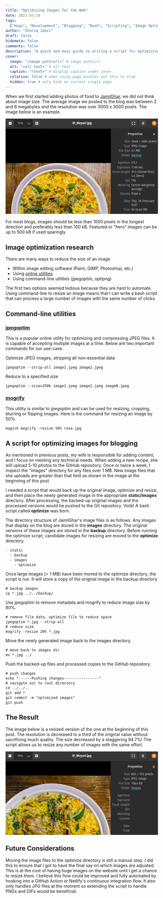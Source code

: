 ```yaml
---
title: "Optimizing Images for the Web"
date: 2021-03-29
tags:
  ["Hugo", "Development", "Blogging", "Bash", "Scripting", "Image Optimization"]
author: "Shariq Jamil"
draft: false
hidemeta: false
comments: false
description: "A quick and easy guide to writing a script for optimizing image size and quality for blogs, posting on the web or on static site generators"
cover:
  image: "<image path/url>" # image path/url
  alt: "<alt text>" # alt text
  caption: "<text>" # display caption under cover
  relative: false # when using page bundles set this to true
  hidden: true # only hide on current single page
---
```


When we first started adding photos of food to [JamilGhar](https://www.jamilghar.com), we did not think about image size. The average image we posted to the blog was between 2 and 8 megabytes and the resolution was over 3000 x 3000 pixels. The image below is an example.

![regular](original.png)

For most blogs, images should be less than 1000 pixels in the longest direction and preferably less than 100 kB. Featured or "hero" images can be up to 500 kB if used sparingly. 

## Image optimization research

There are many ways to reduce the size of an image

- Within image editing software (Paint, GIMP, Photoshop, etc.) 
- Using [online utilities](https://www.reduceimages.com/)
- Using command-line utilities (jpegoptim, optipng)

The first two options seemed tedious because they are hard to automate. Using command-line to resize an image means that I can write a bash script that can process a large number of images with the same number of clicks.

## Command-line utilities

### [jpegoptim](https://github.com/tjko/jpegoptim)

This is a popular online utility for optimizing and compressing JPEG files. It is capable of accepting multiple images at a time. Below are two important commands for our use-case.

Optimize JPEG images, stripping all non-essential data

    jpegoptim --strip-all image1.jpeg image2.jpeg

Reduce to a specified size

    jpegoptim --size=250k image1.jpeg image2.jpeg imageN.jpeg

### [mogrify](https://imagemagick.org/script/mogrify.php)

This utility is similar to jpegoptim and can be used for resizing, cropping, blurring or flipping images. Here is the command for resizing an image by 50%. 

    magick mogrify -resize 50% rose.jpg

## A script for optimizing images for blogging

As mentioned in previous posts, my wife is responsible for adding content, and I focus on meeting any technical needs. When adding a new recipe, she will upload 5-10 photos to the GitHub repository. Once or twice a week, I inspect the "images" directory for any files over 1 MB. New image files that she uploads are greater than that limit as shown in the image at the beginning of this post. 

I needed a script that would back up the original image, optimize and resize, and then place the newly generated image in the appropriate **static/images** directory. After processing, the backed-up original images and the processed versions would be pushed to the Git repository. Voilà! A bash script called **optimize** was born.

The directory structure of JamilGhar's image files is as follows. Any images that display on the blog are stored in the **images** directory. The original versions of these images are stored in the **backup** directory. Before running the optimize script, candidate images for resizing are moved to the **optimize** directory. 

    - static
      - backup
      - images
        - optimize

Once large images (> 1 MB) have been moved to the optimize directory, the script is run. It will store a copy of the original image in the backup directory

    # backup images
    cp *.jpg ../../backup/

Use jpegoptim to remove metadata and mogrify to reduce image size by 80%.

    # remove file data, optimize file to reduce space
    jpegoptim *.jpg --strip-all
    # reduce size
    mogrify -resize 20% *.jpg

Move the newly generated image back to the images directory.

    # move back to images dir
    mv *.jpg ../

Push the backed-up files and processed copies to the GitHub repository. 

    # push changes
    echo "------Pushing changes----------------"
    # navigate out to root directory
    cd ../../..
    git add *
    git commit -m "optimized images"
    git push

## The Result

The image below is a resized version of the one at the beginning of this post. The resolution is decreased to a third of the original value without sacrificing much quality. The size decreased by a staggering 94.7%! The script allows us to resize any number of images with the same effort. 

![regular](processed.png)

## Future Considerations

Moving the image files to the optimize directory is still a manual step. I did this to ensure that I got to have the final say on which images are adjusted. This is at the cost of having huge images on the website until I get a chance to resize them. I believe this flow could be improved and fully automated by hooking into a GitHub Action or Netlify's continuous integration flow. It also only handles JPG files at the moment so extending the script to handle PNGs and GIFs would be beneficial.